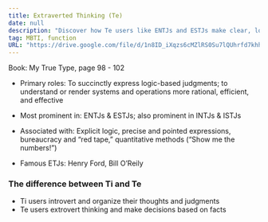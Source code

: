 ```yaml
---
title: Extraverted Thinking (Te)
date: null
description: "Discover how Te users like ENTJs and ESTJs make clear, logic-based decisions using facts and efficient systems, contrasting with Ti's internal thought organization."
tag: MBTI, function
URL: "https://drive.google.com/file/d/1n8ID_iXqzs6cMZlRS0Su7lQUhrfd7khh/view?usp=sharing,https://practicaltyping.com/thinking-functions-te-ti/"
---
```


Book: My True Type, page 98 - 102

- Primary roles: To succinctly express logic-based judgments; to understand or render systems and operations more rational, efficient, and effective

- Most prominent in: ENTJs & ESTJs; also prominent in INTJs & ISTJs

- Associated with: Explicit logic, precise and pointed expressions, bureaucracy and “red tape,” quantitative methods (“Show me the numbers!”)

- Famous ETJs: Henry Ford, Bill O’Reily

### The difference between Ti and Te

- Ti users introvert and organize their thoughts and judgments
- Te users extrovert thinking and make decisions based on facts
